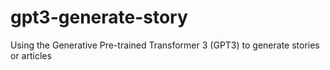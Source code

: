 # gpt3-generate-story
Using the Generative Pre-trained Transformer 3 (GPT3) to generate stories or articles
